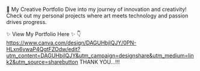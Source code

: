🚀 My Creative Portfolio
Dive into my journey of innovation and creativity! Check out my personal projects where art meets technology and passion drives progress.

✨ View My Portfolio Here ✨
             👇
https://www.canva.com/design/DAGUHbjlQJY/0PN-HLxn6vwaP4QgtFZOdw/edit?utm_content=DAGUHbjlQJY&utm_campaign=designshare&utm_medium=link2&utm_source=sharebutton
THANK YOU...!!!
